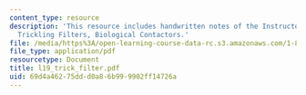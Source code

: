 ```yaml
---
content_type: resource
description: 'This resource includes handwritten notes of the Instructor on the topic:
  Trickling Filters, Biological Contactors.'
file: /media/https%3A/open-learning-course-data-rc.s3.amazonaws.com/1-85-water-and-wastewater-treatment-engineering-spring-2006/69d4a46275ddd0a86b999902ff14726a_l19_trick_filter.pdf
file_type: application/pdf
resourcetype: Document
title: l19_trick_filter.pdf
uid: 69d4a462-75dd-d0a8-6b99-9902ff14726a
---
```

